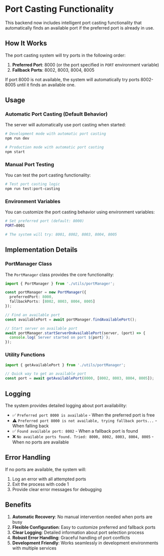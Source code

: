 # Port Casting Functionality

This backend now includes intelligent port casting functionality that automatically finds an available port if the preferred port is already in use.

## How It Works

The port casting system will try ports in the following order:
1. **Preferred Port**: 8000 (or the port specified in `PORT` environment variable)
2. **Fallback Ports**: 8002, 8003, 8004, 8005

If port 8000 is not available, the system will automatically try ports 8002-8005 until it finds an available one.

## Usage

### Automatic Port Casting (Default Behavior)

The server will automatically use port casting when started:

```bash
# Development mode with automatic port casting
npm run dev

# Production mode with automatic port casting
npm start
```

### Manual Port Testing

You can test the port casting functionality:

```bash
# Test port casting logic
npm run test:port-casting
```

### Environment Variables

You can customize the port casting behavior using environment variables:

```bash
# Set preferred port (default: 8000)
PORT=8001

# The system will try: 8001, 8002, 8003, 8004, 8005
```

## Implementation Details

### PortManager Class

The `PortManager` class provides the core functionality:

```typescript
import { PortManager } from './utils/portManager';

const portManager = new PortManager({
  preferredPort: 8000,
  fallbackPorts: [8002, 8003, 8004, 8005]
});

// Find an available port
const availablePort = await portManager.findAvailablePort();

// Start server on available port
await portManager.startServerOnAvailablePort(server, (port) => {
  console.log(`Server started on port ${port}`);
});
```

### Utility Functions

```typescript
import { getAvailablePort } from './utils/portManager';

// Quick way to get an available port
const port = await getAvailablePort(8000, [8002, 8003, 8004, 8005]);
```

## Logging

The system provides detailed logging about port availability:

- ✅ `Preferred port 8000 is available` - When the preferred port is free
- ⚠️ `Preferred port 8000 is not available, trying fallback ports...` - When falling back
- ✅ `Found available port: 8002` - When a fallback port is found
- ❌ `No available ports found. Tried: 8000, 8002, 8003, 8004, 8005` - When no ports are available

## Error Handling

If no ports are available, the system will:
1. Log an error with all attempted ports
2. Exit the process with code 1
3. Provide clear error messages for debugging

## Benefits

1. **Automatic Recovery**: No manual intervention needed when ports are busy
2. **Flexible Configuration**: Easy to customize preferred and fallback ports
3. **Clear Logging**: Detailed information about port selection process
4. **Robust Error Handling**: Graceful handling of port conflicts
5. **Development Friendly**: Works seamlessly in development environments with multiple services 